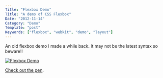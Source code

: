 ```yaml
---
Title: "Flexbox Demo"
Title: "A demo of CSS Flexbox"
Date: "2012-11-14"
Category: "Demo"
Template: "post"
Keywords: ["flexbox", "webkit", "demo", "layout"]
---
```


An old flexbox demo I made a while back. It may not be the latest syntax so beware!!

[![Flexbox Demo](https://ohdoylerules.com/images/Screen-Shot-2012-11-13-at-4.23.41-PM-e135284190554411.png "Flexbox Demo")](http://codepen.io/james2doyle/pen/svEek)

[Check out the pen](http://codepen.io/james2doyle/pen/svEek "Codepen Link").
